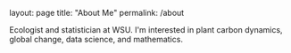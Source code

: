 layout: page
title: "About Me"
permalink: /about


Ecologist and statistician at WSU. I'm interested in plant carbon dynamics, global change, data science, and mathematics. 
